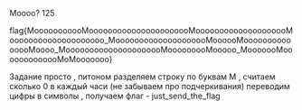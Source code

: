 Moooo?
125

flag{MooooooooooMoooooooooooooooooooooMoooooooooooooooooooMoooooooooooooooooooo_MoooooooooooooooooooMoooooMooooooooooooooMoooo_MooooooooooooooooooooMooooooooMooooo_MooooooMooooooooooooMoMooooooo}

Задание просто , питоном разделяем строку по буквам М , считаем сколько 0 в каждый часи (не забываем про подчеркивания) переводим цифры в символы , получаем флаг - just_send_the_flag
